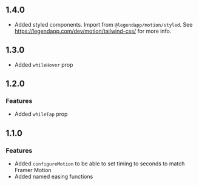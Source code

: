 ## 1.4.0

-   Added styled components. Import from `@legendapp/motion/styled`. See https://legendapp.com/dev/motion/tailwind-css/ for more info.

## 1.3.0

-   Added `whileHover` prop

## 1.2.0

### Features

-   Added `whileTap` prop

## 1.1.0

### Features

-   Added `configureMotion` to be able to set timing to seconds to match Framer Motion
-   Added named easing functions
